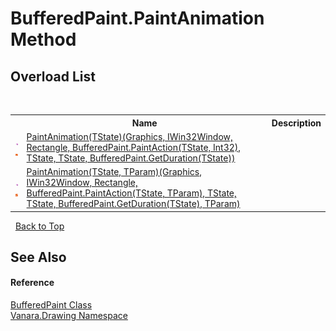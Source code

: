 # BufferedPaint.PaintAnimation Method 
 


## Overload List
&nbsp;<table><tr><th></th><th>Name</th><th>Description</th></tr><tr><td>![Public method](media/pubmethod.gif "Public method")![Static member](media/static.gif "Static member")</td><td><a href="17212798-8777-796d-e241-519480523c41">PaintAnimation(TState)(Graphics, IWin32Window, Rectangle, BufferedPaint.PaintAction(TState, Int32), TState, TState, BufferedPaint.GetDuration(TState))</a></td><td /></tr><tr><td>![Public method](media/pubmethod.gif "Public method")![Static member](media/static.gif "Static member")</td><td><a href="58372661-c48d-4850-e274-bf0b3b27229c">PaintAnimation(TState, TParam)(Graphics, IWin32Window, Rectangle, BufferedPaint.PaintAction(TState, TParam), TState, TState, BufferedPaint.GetDuration(TState), TParam)</a></td><td /></tr></table>&nbsp;
<a href="#bufferedpaint.paintanimation-method">Back to Top</a>

## See Also


#### Reference
<a href="e607545b-a9c2-d739-92ec-116afcabd9d2">BufferedPaint Class</a><br /><a href="244457de-0d9a-a7a6-a8cb-8ad874eb779f">Vanara.Drawing Namespace</a><br />